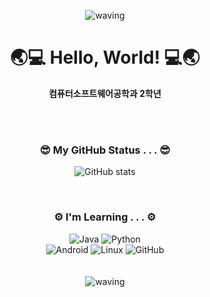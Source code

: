 <div align="center">

![waving](https://capsule-render.vercel.app/api?type=waving&height=150&color=008000)
# 🌏💻 Hello, World! 💻🌏
  **컴퓨터소프트웨어공학과 2학년** 
  
  <br>
  <br>

### 😎 My GitHub Status . . . 😎
  
  ![GitHub stats](https://github-readme-stats.vercel.app/api?username=alwozmb&show_icons=true&theme=flag-india)


<br>

### ⚙️ I'm Learning . . . ⚙️
![Java](https://img.shields.io/badge/java-%23ED8B00.svg?style=for-the-badge&logo=java&logoColor=white)
![Python](https://img.shields.io/badge/python-3670A0?style=for-the-badge&logo=python&logoColor=ffdd54)
<br>
![Android](https://img.shields.io/badge/Android-3DDC84?style=for-the-badge&logo=android&logoColor=white)
![Linux](https://img.shields.io/badge/Linux-FCC624?style=for-the-badge&logo=linux&logoColor=black)
![GitHub](https://img.shields.io/badge/github-%23121011.svg?style=for-the-badge&logo=github&logoColor=white)
<br>
<br>
<br>
![waving](https://capsule-render.vercel.app/api?type=rect&height=25&color=008000)
